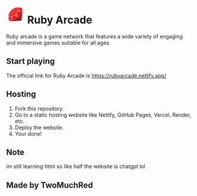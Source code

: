 #  <img src="/media/icons/ruby.png" alt="Ruby Arcade Logo" width="50"> Ruby Arcade

Ruby arcade is a game network that features a wide variety of engaging and immersive games suitable for all ages.

## Start playing
The official link for Ruby Arcade is https://rubyarcade.netlify.app/

## Hosting
1. Fork this repository.
2. Go to a static hosting website like Netlify, GitHub Pages, Vercel, Render, etc.
3. Deploy the website.
4. Your done!

## Note
im still learning html so like half the website is chatgpt lol


## Made by TwoMuchRed

